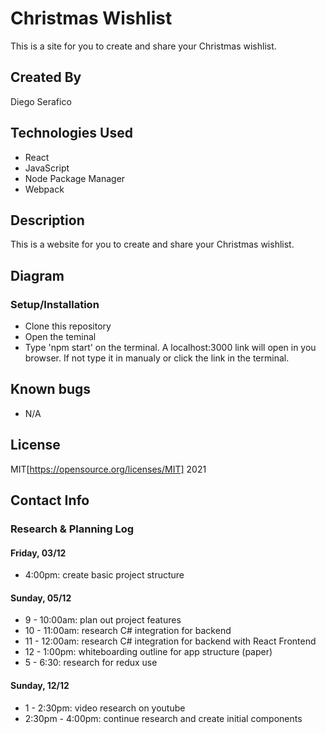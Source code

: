 # Christmas Wishlist

This is a site for you to create and share your Christmas wishlist.

## Created By

Diego Serafico

## Technologies Used

* React
* JavaScript
* Node Package Manager
* Webpack

## Description

This is a website for you to create and share your Christmas wishlist. 

## Diagram



### Setup/Installation

* Clone this repository
* Open the teminal
* Type 'npm start' on the terminal. A localhost:3000 link will open in you browser. If not type it in manualy or click the link in the terminal.

## Known bugs

* N/A

## License 

MIT[https://opensource.org/licenses/MIT] 2021

## Contact Info

### Research & Planning Log
#### Friday, 03/12
* 4:00pm: create basic project structure

#### Sunday, 05/12
* 9 - 10:00am: plan out project features
* 10 - 11:00am: research C# integration for backend
* 11 - 12:00am: research C# integration for backend with React Frontend
* 12 - 1:00pm: whiteboarding outline for app structure (paper)
* 5 - 6:30: research for redux use

#### Sunday, 12/12
* 1 - 2:30pm: video research on youtube
* 2:30pm - 4:00pm: continue research and create initial components